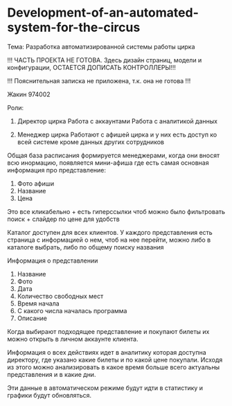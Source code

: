 # Development-of-an-automated-system-for-the-circus
Тема: Разработка автоматизированной системы работы цирка

!!! ЧАСТЬ ПРОЕКТА НЕ ГОТОВА. Здесь дизайн страниц, модели и конфигурации, ОСТАЕТСЯ ДОПИСАТЬ КОНТРОЛЛЕРЫ!!!

!!! Пояснительная записка не приложена, т.к. она не готова !!!

Жакин 974002
 
Роли:

1. Директор цирка
Работа с аккаунтами
Работа с аналитикой данных

2. Менеджер цирка
Работают с афишей цирка и у них есть доступ ко всей системе кроме данных других сотрудников

Общая база расписания формируется менеджерами, когда они вносят всю инормацию, появляется мини-афиша где есть самая основная информация про представление:
1. Фото афиши
2. Название
3. Цена

Это все кликабельно + есть гиперссылки чтоб можно было фильтровать поиск + слайдер по цене для удобств

Каталог доступен для всех клиентов.
У каждого представления есть страница с информацией о нем, чтоб на нее перейти, можно либо в каталоге выбрать, либо по общему поиску названия

Информация о представлении
1. Название
2. Фото
3. Дата
4. Количество свободных мест
5. Время начала
6. С какого числа началась программа
7. Описание

Когда выбирают подходящее представление и покупают билеты их можно открыть в личном аккаунте клиента.

Информация о всех действиях идет в аналитику которая доступна директору, где указано какие билеты и по какой цене покупали. Исходя из этого можно анализировать в какое время больше всего актуальны представления и в какие дни.

Эти данные в автоматическом режиме будут идти в статистику и графики будут обновляться.
